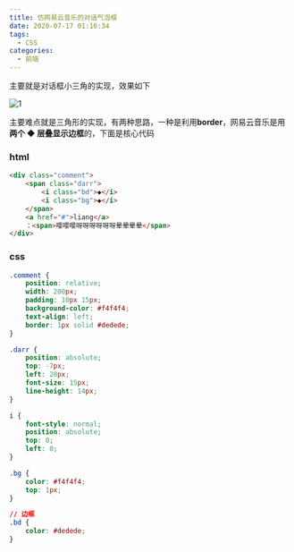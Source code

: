 ```yaml
---
title: 仿网易云音乐的对话气泡框
date: 2020-07-17 01:16:34
tags:
  - CSS
categories:
  - 前端
---
```


主要就是对话框小三角的实现，效果如下

![1](1.png)

<!--more-->

主要难点就是三角形的实现，有两种思路，一种是利用**border**，网易云音乐是用**两个 ◆ 层叠显示边框**的，下面是核心代码

### html

```html
<div class="comment">
    <span class="darr">
        <i class="bd">◆</i>
        <i class="bg">◆</i>
    </span>
    <a href="#">liang</a>
    ：<span>嘤嘤嘤呀呀呀呀呀呀晕晕晕晕</span>
</div>
```

### css

```css
.comment {
    position: relative;
    width: 200px;
    padding: 10px 15px;
    background-color: #f4f4f4;
    text-align: left;
    border: 1px solid #dedede;
}

.darr {
    position: absolute;
    top: -7px;
    left: 20px;
    font-size: 15px;
    line-height: 14px;
}

i {
    font-style: normal;
    position: absolute;
    top: 0;
    left: 0;
}

.bg {
    color: #f4f4f4;
    top: 1px;
}

// 边框
.bd {
    color: #dedede;
}
```

